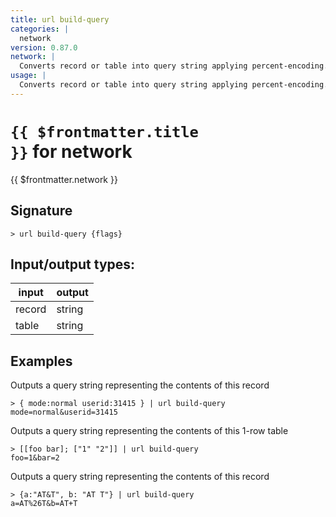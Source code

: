 ```yaml
---
title: url build-query
categories: |
  network
version: 0.87.0
network: |
  Converts record or table into query string applying percent-encoding.
usage: |
  Converts record or table into query string applying percent-encoding.
---
```

<!-- This file is automatically generated. Please edit the command in https://github.com/nushell/nushell instead. -->

# <code>{{ $frontmatter.title }}</code> for network

<div class='command-title'>{{ $frontmatter.network }}</div>

## Signature

```> url build-query {flags} ```


## Input/output types:

| input  | output |
| ------ | ------ |
| record | string |
| table  | string |
## Examples

Outputs a query string representing the contents of this record
```nu
> { mode:normal userid:31415 } | url build-query
mode=normal&userid=31415
```

Outputs a query string representing the contents of this 1-row table
```nu
> [[foo bar]; ["1" "2"]] | url build-query
foo=1&bar=2
```

Outputs a query string representing the contents of this record
```nu
> {a:"AT&T", b: "AT T"} | url build-query
a=AT%26T&b=AT+T
```

